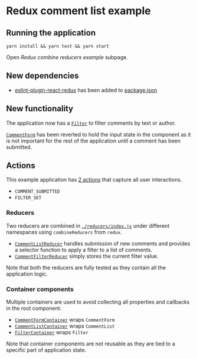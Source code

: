 # Redux comment list example

## Running the application

```
yarn install && yarn test && yarn start
```

Open _Redux combine reducers example_ subpage.

## New dependencies

* [eslint-plugin-react-redux](https://github.com/DianaSuvorova/eslint-plugin-react-redux)
  has been added to [package.json](https://github.com/urmastalimaa/interactive-frontend-development/lecture_4/package.json#L26)

## New functionality


The application now has a [`Filter`](https://github.com/urmastalimaa/interactive-frontend-development/lecture_4/src/redux_combine_reducers/components/Filter.js) to filter comments
by text or author.

[`CommentForm`](https://github.com/urmastalimaa/interactive-frontend-development/lecture_4/src/redux_combine_reducers/components/CommentForm.js) has been reverted to hold the
input state in the component as it is not important for the rest of the
application until a comment has been submitted.

## Actions

This example application has [2 actions](https://github.com/urmastalimaa/interactive-frontend-development/lecture_4/src/redux_combine_reducers/actions/index.js) that capture all
user interactions.

* `COMMENT_SUBMITTED`
* `FILTER_SET`

### Reducers

Two reducers are combined in [`./reducers/index.js`](https://github.com/urmastalimaa/interactive-frontend-development/lecture_4/src/redux_combine_reducers/reducers/index.js) under
different namespaces using `combineReducers` from `redux`.

* [`CommentListReducer`](https://github.com/urmastalimaa/interactive-frontend-development/lecture_4/src/redux_combine_reducers/reducers/CommentListReducer.js) handles submission
  of new comments and provides a selector function to apply a filter to a list
  of comments.
* [`CommentFilterReducer`](https://github.com/urmastalimaa/interactive-frontend-development/lecture_4/src/redux_combine_reducers/reducers/CommentFilterReducer.js) simply stores
  the current filter value.

Note that both the reducers are fully tested as they contain all the
application logic.

### Container components

Multiple containers are used to avoid collecting all properties and callbacks
in the root component. 

* [`CommentFormContainer`](https://github.com/urmastalimaa/interactive-frontend-development/lecture_4/src/redux_combine_reducers/containers/CommentFormContainer.js) wraps `CommentForm`
* [`CommentListContainer`](https://github.com/urmastalimaa/interactive-frontend-development/lecture_4/src/redux_combine_reducers/containers/CommentListContainer.js) wraps `CommentList`
* [`FilterContainer`](https://github.com/urmastalimaa/interactive-frontend-development/lecture_4/src/redux_combine_reducers/containers/FilterContainer.js) wraps `Filter`

Note that container components are not reusable as they are tied to a specific
part of application state.
